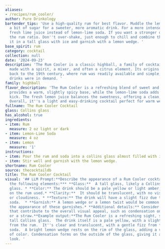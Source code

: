 ```yaml
---
aliases:
- /recipes/rum_cooler/
author: Pure Drinkology
bartender_tips: 'Use a high-quality rum for best flavor. Muddle the lemon wedge with
  a bit of sugar for a sweeter, more aromatic drink. For a more intense flavor, use
  fresh lime juice instead of lemon-lime soda. If you want a stronger drink, increase
  the rum ratio. Don''t over-shake, just enough to chill and combine the ingredients.  Serve
  it in a tall glass with ice and garnish with a lemon wedge. '
base_spirit: rum
category: cocktail
collection: null
date: '2024-09-23'
description: 'The Rum Cooler is a classic highball, a family of cocktails typically
  made with a spirit, a mixer, and often a citrus element. Its origins likely trace
  back to the 19th century, where rum was readily available and simple, refreshing
  drinks were in demand. '
family: highball
flavor_description: 'The Rum Cooler is a refreshing blend of sweet and tart. The rum
  provides a warm, slightly spicy base, while the lemon-lime soda adds a bubbly, citrusy
  kick. The fresh lemon juice balances the sweetness, offering a clean, tart finish.
  Overall, it''s a light and easy-drinking cocktail perfect for warm weather. '
fullname: The Rum Cooler Cocktail
glass: Collins glass
has_alcohol: true
ingredients:
- item: Rum
  measure: 2 oz light or dark
- item: Lemon-Lime Soda
  measure: 4 oz
- item: Lemon
  measure: '1'
instructions:
- item: Pour the rum and soda into a collins glass almost filled with ice cubes.
- item: Stir well and garnish with the lemon wedge.
shortname: Rum Cooler
source: thecocktaildb
title: The Rum Cooler Cocktail
visual: '## LLM Prompt:**Describe the appearance of a Rum Cooler cocktail.  Consider
  the following elements:*** **Glass:**  A tall glass, likely a Collins or highball
  glass. * **Color:** The drink should be a pale yellow or light amber, depending
  on the rum used.* **Clarity:**  It should be translucent, with no visible sediment
  or cloudiness. * **Texture:** The drink will have a slight fizz due to the lemon-lime
  soda.  * **Garnish:** A lemon wedge or a lemon twist would be common garnishes.  Mention
  the appearance of these garnishes.* **Additional details:** Consider any other details
  that contribute to the overall visual appeal, such as condensation on the glass,
  or a straw.**Example output:**The Rum Cooler is a refreshing sight, served in a
  tall Collins glass.  The drink itself is a pale yellow, with a slight amber hue
  from the rum.  It''s clear and translucent, with a gentle fizz from the lemon-lime
  soda.  A bright lemon wedge rests on the rim of the glass, adding a vibrant splash
  of color. Condensation forms on the outside of the glass, giving it a cool and inviting
  look. '
---
```



